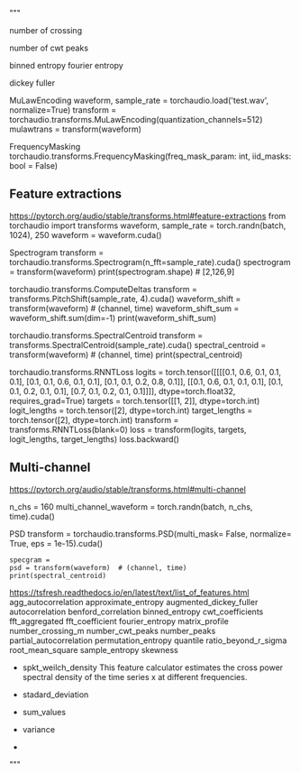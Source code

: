 """

number of crossing

number of cwt peaks

binned entropy
fourier entropy

dickey fuller

MuLawEncoding
    waveform, sample_rate = torchaudio.load('test.wav', normalize=True)
    transform = torchaudio.transforms.MuLawEncoding(quantization_channels=512)
    mulawtrans = transform(waveform)

FrequencyMasking
    torchaudio.transforms.FrequencyMasking(freq_mask_param: int, iid_masks: bool = False)

## Feature extractions
https://pytorch.org/audio/stable/transforms.html#feature-extractions
from torchaudio import transforms
waveform, sample_rate = torch.randn(batch, 1024), 250
waveform = waveform.cuda()

Spectrogram
    <!-- waveform, sample_rate = torchaudio.load('test.wav', normalize=True) -->
    transform = torchaudio.transforms.Spectrogram(n_fft=sample_rate).cuda()
    spectrogram = transform(waveform)
    print(spectrogram.shape) # [2,126,9]

<!-- GriffinLim
 !--     batch, freq, time = 2, 257, 100
 !--     spectrogram = torch.randn(batch, freq, time)
 !--     transform = transforms.GriffinLim(n_fft=512)
 !--     waveform = transform(spectrogram) -->

torchaudio.transforms.ComputeDeltas
    <!-- waveform, sample_rate = torchaudio.load('test.wav', normalize=True) -->
    <!-- waveform, sample_rate = torch.randn(batch, 1024), 256 -->
    transform = transforms.PitchShift(sample_rate, 4).cuda()
    waveform_shift = transform(waveform)  # (channel, time)
    waveform_shift_sum = waveform_shift.sum(dim=-1)
    print(waveform_shift_sum)

torchaudio.transforms.SpectralCentroid
    <!-- waveform, sample_rate = torchaudio.load('test.wav', normalize=True) -->
    transform = transforms.SpectralCentroid(sample_rate).cuda()
    spectral_centroid = transform(waveform)  # (channel, time)
    print(spectral_centroid)

torchaudio.transforms.RNNTLoss
    logits = torch.tensor([[[[0.1, 0.6, 0.1, 0.1, 0.1],
                             [0.1, 0.1, 0.6, 0.1, 0.1],
                             [0.1, 0.1, 0.2, 0.8, 0.1]],
                            [[0.1, 0.6, 0.1, 0.1, 0.1],
                             [0.1, 0.1, 0.2, 0.1, 0.1],
                             [0.7, 0.1, 0.2, 0.1, 0.1]]]],
                          dtype=torch.float32,
                          requires_grad=True)
    targets = torch.tensor([[1, 2]], dtype=torch.int)
    logit_lengths = torch.tensor([2], dtype=torch.int)
    target_lengths = torch.tensor([2], dtype=torch.int)
    transform = transforms.RNNTLoss(blank=0)
    loss = transform(logits, targets, logit_lengths, target_lengths)
    loss.backward()

## Multi-channel
https://pytorch.org/audio/stable/transforms.html#multi-channel

n_chs = 160
multi_channel_waveform = torch.randn(batch, n_chs, time).cuda()

PSD
    transform = torchaudio.transforms.PSD(multi_mask= False,
                                          normalize= True,
                                          eps = 1e-15).cuda()


    specgram =
    psd = transform(waveform)  # (channel, time)
    print(spectral_centroid)





https://tsfresh.readthedocs.io/en/latest/text/list_of_features.html
agg_autocorrelation
approximate_entropy
augmented_dickey_fuller
autocorrelation
benford_correlation
binned_entropy
cwt_coefficients
fft_aggregated
fft_coefficient
fourier_entropy
matrix_profile
number_crossing_m
number_cwt_peaks
number_peaks
partial_autocorrelation
permutation_entropy
quantile
ratio_beyond_r_sigma
root_mean_square
sample_entropy
skewness

- spkt_weilch_density
  This feature calculator estimates the cross power spectral density of the time series x at different frequencies.


- stadard_deviation

- sum_values

- variance

-
"""
